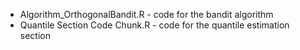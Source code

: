 
* Algorithm_OrthogonalBandit.R - code for the bandit algorithm
* Quantile Section Code Chunk.R - code for the quantile estimation section
